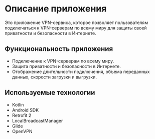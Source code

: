 # Описание приложения

Это приложение VPN-сервиса, которое позволяет пользователям подключаться к VPN-серверам по всему миру для защиты своей приватности и безопасности в Интернете.

## Функциональность приложения

- Подключение к VPN-серверам по всему миру.
- Защита приватности и безопасности в Интернете.
- Отображение длительности подключения, объема переданных данных, скорости загрузки и выгрузки.

## Используемые технологии

- Kotlin
- Android SDK
- Retrofit 2
- LocalBroadcastManager
- Glide
- OpenVPN